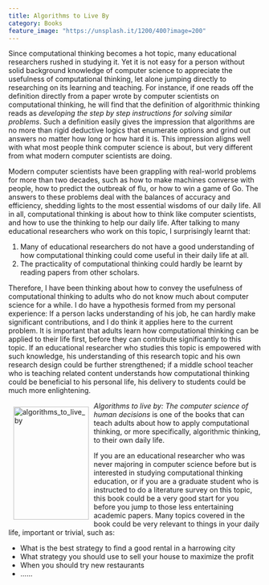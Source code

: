 ```yaml
---
title: Algorithms to Live By
category: Books
feature_image: "https://unsplash.it/1200/400?image=200"
---
```


<p>Since computational thinking becomes a hot topic, many educational researchers rushed in studying it. Yet it is not easy for a person without solid background knowledge of computer science to appreciate the usefulness of computational thinking, let alone jumping directly to researching on its learning and teaching. For instance, if one reads off the definition directly from a paper wrote by computer scientists on computational thinking, he will find that the definition of algorithmic thinking reads as <i>developing the step by step instructions for solving similar problems</i>. Such a definition easily gives the impression that algorithms are no more than rigid deductive logics that enumerate options and grind out answers no matter how long or how hard it is. This impression aligns well with what most people think computer science is about, but very different from what modern computer scientists are doing.</p>
 
<p>Modern computer scientists have been grappling with real-world problems for more than two decades, such as how to make machines converse with people, how to predict the outbreak of flu, or how to win a game of Go. The answers to these problems deal with the balances of accuracy and efficiency, shedding lights to the most essential wisdoms of our daily life. All in all, computational thinking is about how to think like computer scientists, and how to use the thinking to help our daily life. After talking to many educational researchers who work on this topic, I surprisingly learnt that:</p>

1. Many of educational researchers do not have a good understanding of how computational thinking could come useful in their daily life at all.
2. The practicality of computational thinking could hardly be learnt by reading papers from other scholars.
 
<p>Therefore, I have been thinking about how to convey the usefulness of computational thinking to adults who do not know much about computer science for a while. I do have a hypothesis formed from my personal experience: If a person lacks understanding of his job, he can hardly make significant contributions, and I do think it applies here to the current problem. It is important that adults learn how computational thinking can be applied to their life first, before they can contribute significantly to this topic. If an educational researcher who studies this topic is empowered with such knowledge, his understanding of this research topic and his own research design could be further strengthened; if a middle school teacher who is teaching related content understands how computational thinking could be beneficial to his personal life, his delivery to students could be much more enlightening.</p>

<p><img src="https://c1.staticflickr.com/5/4274/34143029293_177716a5bb.jpg" width="150" height="225" alt="algorithms_to_live_by" align="left" style="margin:10px;"> <i>Algorithms to live by: The computer science of human decisions</i> is one of the books that can teach adults about how to apply computational thinking, or more specifically, algorithmic thinking, to their own daily life.</p>
 
<p>If you are an educational researcher who was never majoring in computer science before but is interested in studying computational thinking education, or if you are a graduate student who is instructed to do a literature survey on this topic, this book could be a very good start for you before you jump to those less entertaining academic papers. Many topics covered in the book could be very relevant to things in your daily life, important or trivial, such as:</p>
 
* What is the best strategy to find a good rental in a harrowing city
* What strategy you should use to sell your house to maximize the profit
* When you should try new restaurants
* ......
 
 
 
 
 
